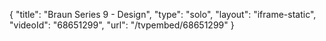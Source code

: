 {
    "title": "Braun Series 9 - Design",
    "type": "solo",
    "layout": "iframe-static",
    "videoId": "68651299",
    "url": "\/tvpembed\/68651299"
}